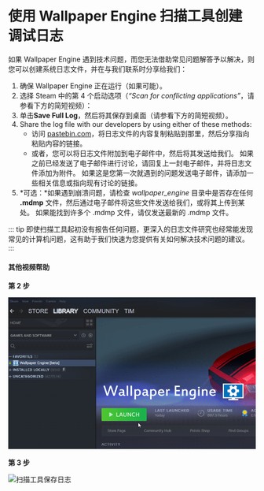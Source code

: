 # 使用 Wallpaper Engine 扫描工具创建调试日志

如果 Wallpaper Engine 遇到技术问题，而您无法借助常见问题解答予以解决，则您可以创建系统日志文件，并在与我们联系时分享给我们：

1. 确保 Wallpaper Engine 正在运行（如果可能）。
2. 选择 Steam 中的第 4 个启动选项（*“Scan for conflicting applications”*，请参看下方的简短视频）：
3. 单击**Save Full Log**，然后将其保存到桌面（请参看下方的简短视频）。
4. Share the log file with our developers by using either of these methods:
    * 访问 [pastebin.com](https://pastebin.com/)，将日志文件的内容复制粘贴到那里，然后分享指向粘贴内容的链接。
    * 或者，您可以将日志文件附加到电子邮件中，然后将其发送给我们。 如果之前已经发送了电子邮件进行讨论，请回复上一封电子邮件，并将日志文件添加为附件。 如果这是您第一次就遇到的问题发送电子邮件，请添加一些相关信息或指向现有讨论的链接。
5. *可选：*如果遇到崩溃问题，请检查 *wallpaper_engine* 目录中是否存在任何 **.mdmp** 文件，然后通过电子邮件将这些文件发送给我们，或将其上传到某处。 如果能找到许多个 .mdmp 文件，请仅发送最新的 .mdmp 文件。

::: tip
即使扫描工具起初没有报告任何问题，更深入的日志文件研究也经常能发现常见的计算机问题，这有助于我们快速为您提供有关如何解决技术问题的建议。
:::

#### 其他视频帮助

**第 2 步**

![扫描工具启动选项](./scantoollaunch.gif)

**第 3 步**

![扫描工具保存日志](./scantoolsave.gif)
